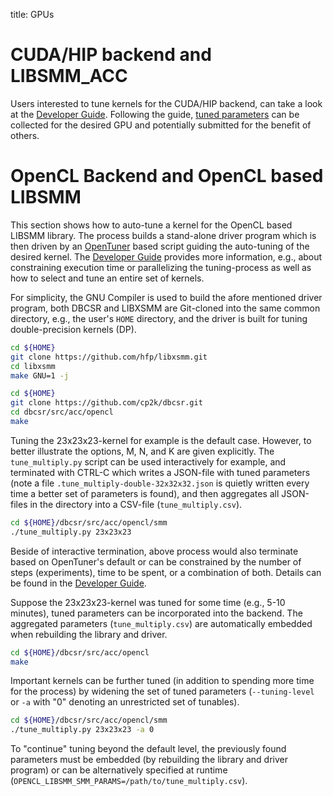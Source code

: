 title: GPUs

# CUDA/HIP backend and LIBSMM_ACC

Users interested to tune kernels for the CUDA/HIP backend, can take a look at the [Developer Guide](../../3-developer-guide/3-programming/2-accelerator-backend/2-libsmm_acc/3-tune.html). Following the guide, [tuned parameters](https://github.com/cp2k/dbcsr/tree/develop/src/acc/libsmm_acc/parameters) can be collected for the desired GPU and potentially submitted for the benefit of others.

# OpenCL Backend and OpenCL based LIBSMM

This section shows how to auto-tune a kernel for the OpenCL based LIBSMM library. The process builds a stand-alone driver program which is then driven by an [OpenTuner](https://opentuner.org/) based script guiding the auto-tuning of the desired kernel. The [Developer Guide](../../3-developer-guide/3-programming/2-accelerator-backend/4-opencl-libsmm.html) provides more information, e.g., about constraining execution time or parallelizing the tuning-process as well as how to select and tune an entire set of kernels.

For simplicity, the GNU Compiler is used to build the afore mentioned driver program, both DBCSR and LIBXSMM are Git-cloned into the same common directory, e.g., the user's `HOME` directory, and the driver is built for tuning double-precision kernels (DP).

```bash
cd ${HOME}
git clone https://github.com/hfp/libxsmm.git
cd libxsmm
make GNU=1 -j

cd ${HOME}
git clone https://github.com/cp2k/dbcsr.git
cd dbcsr/src/acc/opencl
make
```

Tuning the 23x23x23-kernel for example is the default case. However, to better illustrate the options, M, N, and K are given explicitly. The `tune_multiply.py` script can be used interactively for example, and terminated with CTRL-C which writes a JSON-file with tuned parameters (note a file `.tune_multiply-double-32x32x32.json` is quietly written every time a better set of parameters is found), and then aggregates all JSON-files in the directory into a CSV-file (`tune_multiply.csv`).

```bash
cd ${HOME}/dbcsr/src/acc/opencl/smm
./tune_multiply.py 23x23x23
```

Beside of interactive termination, above process would also terminate based on OpenTuner's default or can be constrained by the number of steps (experiments), time to be spent, or a combination of both. Details can be found in the [Developer Guide](../../3-developer-guide/3-programming/2-accelerator-backend/4-opencl-libsmm.html).

Suppose the 23x23x23-kernel was tuned for some time (e.g., 5-10 minutes), tuned parameters can be incorporated into the backend. The aggregated parameters (`tune_multiply.csv`) are automatically embedded when rebuilding the library and driver.

```bash
cd ${HOME}/dbcsr/src/acc/opencl
make
```

Important kernels can be further tuned (in addition to spending more time for the process) by widening the set of tuned parameters (`--tuning-level` or `-a` with "0" denoting an unrestricted set of tunables).

```bash
cd ${HOME}/dbcsr/src/acc/opencl/smm
./tune_multiply.py 23x23x23 -a 0
```

To "continue" tuning beyond the default level, the previously found parameters must be embedded (by rebuilding the library and driver program) or can be alternatively specified at runtime (`OPENCL_LIBSMM_SMM_PARAMS=/path/to/tune_multiply.csv`).
